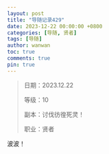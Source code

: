 ```yaml
---
layout: post
title: "导随记录429"
date: 2023-12-22 00:00:00 +0800
categories: [导随, 贤者]
tags: [导随]
author: wanwan
toc: true
comments: true
pin: true
---
```

> 日期：2023.12.22
>
> 等级：10
>
> 副本：讨伐彷徨死灵！
>
> 职业：贤者

波波！